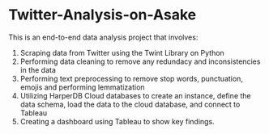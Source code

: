# Twitter-Analysis-on-Asake

This is an end-to-end data analysis project that involves:
 1) Scraping data from Twitter using the Twint Library on Python
 2) Performing data cleaning to remove any redundacy and inconsistencies in the data
 3) Performing text preprocessing to remove stop words, punctuation, emojis and performing lemmatization
 4) Utilizing HarperDB Cloud databases to create an instance, define the data schema, load the data to the cloud database, and connect to Tableau
 5) Creating a dashboard using Tableau to show key findings.
